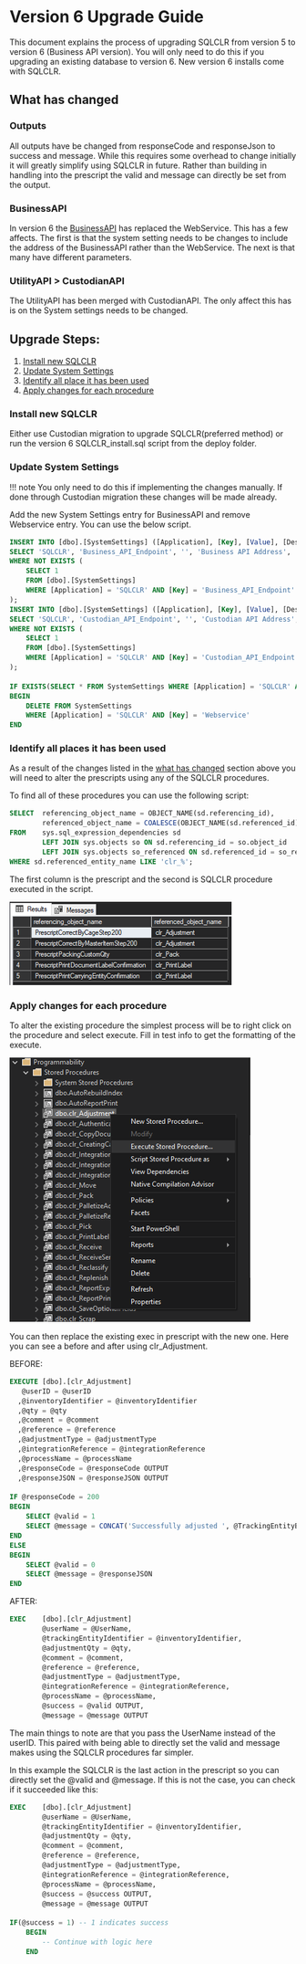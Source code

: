 # Version 6 Upgrade Guide
This document explains the process of upgrading SQLCLR from version 5 to version 6 (Business API version).
You will only need to do this if you upgrading an existing database to version 6. New version 6 installs come with SQLCLR.

## What has changed

### Outputs 
All outputs have be changed from responseCode and responseJson to success and message. 
While this requires some overhead to change initially it will greatly simplify using SQLCLR in future. 
Rather than building in handling into the prescript the valid and message can directly be set from the output.

### BusinessAPI
In version 6 the [BusinessAPI](../business-api/manual.md) has replaced the WebService. This has a few affects. The first is that the system setting needs to be changes to include the address of the BusinessAPI rather than the WebService.
The next is that many have different parameters. 

### UtilityAPI > CustodianAPI
The UtilityAPI has been merged with CustodianAPI. The only affect this has is on the System settings needs to be changed. 

## Upgrade Steps:

1. [Install new SQLCLR](#install-new-sqlclr)
2. [Update System Settings](#update-system-settings)
3. [Identify all place it has been used](#identify-all-place-it-has-been-used)
4. [Apply changes for each procedure](#apply-changes-for-each-procedure)

### Install new SQLCLR

Either use Custodian migration to upgrade SQLCLR(preferred method) or run the version 6 SQLCLR_install.sql script from the deploy folder.

### Update System Settings

!!! note 
	You only need to do this if implementing the changes manually. If done through Custodian migration these changes will be made already.

Add the new System Settings entry for BusinessAPI and remove Webservice entry.
You can use the below script.

```sql
INSERT INTO [dbo].[SystemSettings] ([Application], [Key], [Value], [Description], [ValueDataType], [isEncrypted], [isActive], [AuditDate], [AuditUser])
SELECT 'SQLCLR', 'Business_API_Endpoint', '', 'Business API Address', 'string', 0, 1, GETDATE(), 'AUTOMATION'
WHERE NOT EXISTS (
    SELECT 1
    FROM [dbo].[SystemSettings]
    WHERE [Application] = 'SQLCLR' AND [Key] = 'Business_API_Endpoint'
);
INSERT INTO [dbo].[SystemSettings] ([Application], [Key], [Value], [Description], [ValueDataType], [isEncrypted], [isActive], [AuditDate], [AuditUser])
SELECT 'SQLCLR', 'Custodian_API_Endpoint', '', 'Custodian API Address', 'string', 0, 1, GETDATE(), 'AUTOMATION'
WHERE NOT EXISTS (
    SELECT 1
    FROM [dbo].[SystemSettings]
    WHERE [Application] = 'SQLCLR' AND [Key] = 'Custodian_API_Endpoint'
);

IF EXISTS(SELECT * FROM SystemSettings WHERE [Application] = 'SQLCLR' AND [Key] = 'Webservice')
BEGIN
	DELETE FROM SystemSettings
	WHERE [Application] = 'SQLCLR' AND [Key] = 'Webservice'
END
```

### Identify all places it has been used

As a result of the changes listed in the [what has changed](#what-has-changed) section above you will need to alter the prescripts using any of the SQLCLR procedures.

To find all of these procedures you can use the following script:
```sql
SELECT	referencing_object_name = OBJECT_NAME(sd.referencing_id),
		referenced_object_name = COALESCE(OBJECT_NAME(sd.referenced_id), sd.referenced_entity_name)
FROM	sys.sql_expression_dependencies sd
		LEFT JOIN sys.objects so ON sd.referencing_id = so.object_id
		LEFT JOIN sys.objects so_referenced ON sd.referenced_id = so_referenced.object_id
WHERE sd.referenced_entity_name LIKE 'clr_%';
```

The first column is the prescript and the second is SQLCLR procedure executed in the script.

![Find prescripts](./img/find-prescripts.PNG)

### Apply changes for each procedure

To alter the existing procedure the simplest process will be to right click on the procedure and select execute.
Fill in test info to get the formatting of the execute. 

![Execute](./img/execute-procedure.PNG)

You can then replace the existing exec in prescript with the new one. Here you can see a before and after using clr_Adjustment. 

BEFORE:
```sql
EXECUTE [dbo].[clr_Adjustment] 
   @userID = @userID
  ,@inventoryIdentifier = @inventoryIdentifier
  ,@qty = @qty
  ,@comment = @comment
  ,@reference = @reference
  ,@adjustmentType = @adjustmentType
  ,@integrationReference = @integrationReference
  ,@processName = @processName
  ,@responseCode = @responseCode OUTPUT
  ,@responseJSON = @responseJSON OUTPUT

IF @responseCode = 200
BEGIN
	SELECT @valid = 1
	SELECT @message = CONCAT('Successfully adjusted ', @TrackingEntityBarcode, ' to ', @QtyToAdjustTo)  
END
ELSE
BEGIN
	SELECT @valid = 0
	SELECT @message = @responseJSON
END
```
AFTER:
```sql
EXEC	[dbo].[clr_Adjustment]
		@userName = @UserName,
		@trackingEntityIdentifier = @inventoryIdentifier,
		@adjustmentQty = @qty,
		@comment = @comment,
		@reference = @reference,
		@adjustmentType = @adjustmentType,
		@integrationReference = @integrationReference,
		@processName = @processName,
		@success = @valid OUTPUT,
		@message = @message OUTPUT
```
The main things to note are that you pass the UserName instead of the userID. This paired with being able to directly set the valid and message makes using the SQLCLR procedures far simpler. 

In this example the SQLCLR is the last action in the prescript so you can directly set the @valid and @message. If this is not the case, you can check if it succeeded like this:

```sql
EXEC	[dbo].[clr_Adjustment]
		@userName = @UserName,
		@trackingEntityIdentifier = @inventoryIdentifier,
		@adjustmentQty = @qty,
		@comment = @comment,
		@reference = @reference,
		@adjustmentType = @adjustmentType,
		@integrationReference = @integrationReference,
		@processName = @processName,
		@success = @success OUTPUT,
		@message = @message OUTPUT

IF(@success = 1) -- 1 indicates success
	BEGIN 
		-- Continue with logic here
	END

```

